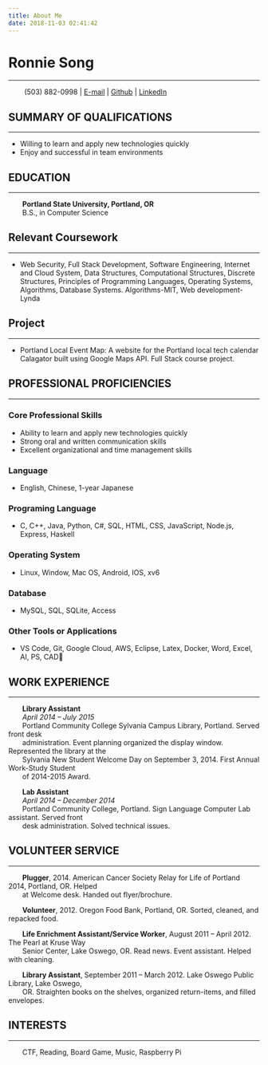 ```yaml
---
title: About Me
date: 2018-11-03 02:41:42
---
```

# Ronnie Song
---
&emsp;&emsp; (503) 882-0998 | [E-mail](mailto:ronniesong0809@gmail.com) | [Github](https://github.com/ronniesong0809) | [LinkedIn](https://www.linkedin.com/in/ronnie-song-58b1b1a2)

## SUMMARY OF QUALIFICATIONS
---
- Willing to learn and apply new technologies quickly
- Enjoy and successful in team environments

## EDUCATION
---
&emsp;&emsp;**Portland State University, Portland, OR**  
&emsp;&emsp;B.S., in Computer Science

## Relevant Coursework
---
- Web Security, Full Stack Development, Software Engineering, Internet and Cloud System, Data Structures, Computational Structures, Discrete Structures, Principles of Programming Languages, Operating Systems, Algorithms, Database Systems. Algorithms-MIT, Web development-Lynda

## Project
---
- Portland Local Event Map: A website for the Portland local tech calendar Calagator built using Google Maps API. Full Stack course project.

## PROFESSIONAL PROFICIENCIES
---
### Core Professional Skills
- Ability to learn and apply new technologies quickly
- Strong oral and written communication skills
- Excellent organizational and time management skills

### Language 
- English, Chinese, 1-year Japanese

### Programing Language
- C, C++, Java, Python, C#, SQL, HTML, CSS, JavaScript, Node.js, Express, Haskell

### Operating System
- Linux, Window, Mac OS, Android, IOS, xv6

### Database
- MySQL, SQL, SQLite, Access

### Other Tools or Applications 
- VS Code, Git, Google Cloud, AWS, Eclipse, Latex, Docker, Word, Excel, AI, PS, CAD

## WORK EXPERIENCE
---
&emsp;&emsp;**Library Assistant**  
&emsp;&emsp;*April 2014 – July 2015*  
&emsp;&emsp;Portland Community College Sylvania Campus Library, Portland. Served front desk  
&emsp;&emsp;administration. Event planning organized the display window. Represented the library at the   
&emsp;&emsp;Sylvania New Student Welcome Day on September 3, 2014. First Annual Work-Study Student   
&emsp;&emsp;of 2014-2015 Award.

&emsp;&emsp;**Lab Assistant**  
&emsp;&emsp;*April 2014 – December 2014*  
&emsp;&emsp;Portland Community College, Portland. Sign Language Computer Lab assistant. Served front   
&emsp;&emsp;desk administration. Solved technical issues.

## VOLUNTEER SERVICE
---
&emsp;&emsp;**Plugger**, 2014. American Cancer Society Relay for Life of Portland 2014, Portland, OR. Helped   
&emsp;&emsp;at Welcome desk. Handed out flyer/brochure. 

&emsp;&emsp;**Volunteer**, 2012. Oregon Food Bank, Portland, OR. Sorted, cleaned, and repacked food. 

&emsp;&emsp;**Life Enrichment Assistant/Service Worker**, August 2011 – April 2012. The Pearl at Kruse Way   
&emsp;&emsp;Senior Center, Lake Oswego, OR. Read news. Event assistant. Helped with cleaning. 

&emsp;&emsp;**Library Assistant**, September 2011 – March 2012. Lake Oswego Public Library, Lake Oswego,   
&emsp;&emsp;OR. Straighten books on the shelves, organized return-items, and filled envelopes.

## INTERESTS
---
&emsp;&emsp;CTF, Reading, Board Game, Music, Raspberry Pi
